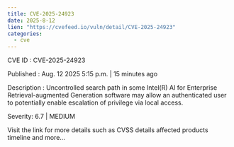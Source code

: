 ```yaml
--- 
title: CVE-2025-24923
date: 2025-8-12
lien: "https://cvefeed.io/vuln/detail/CVE-2025-24923"
categories:
  - cve
---
```


CVE ID : CVE-2025-24923

Published :  Aug. 12
2025
5:15 p.m. | 15 minutes ago

Description : Uncontrolled search path in some Intel(R) AI for Enterprise Retrieval-augmented Generation software may allow an authenticated user to potentially enable escalation of privilege via local access.

Severity: 6.7 | MEDIUM

Visit the link for more details
such as CVSS details
affected products
timeline
and more...
